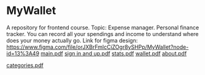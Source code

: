 # MyWallet
A repository for frontend course.
Topic:
Expense manager. Personal finance tracker. You can record all your spendings and income to understand where does your money actually go.
Link for figma design: https://www.figma.com/file/orJXBrFmlcCiZOgr8ySHPp/MyWallet?node-id=13%3A49
[main.pdf](https://github.com/EleonoraGalieva/MyWallet/files/6239268/main.pdf)
[sign in and up.pdf](https://github.com/EleonoraGalieva/MyWallet/files/6239270/sign.in.and.up.pdf)
[stats.pdf](https://github.com/EleonoraGalieva/MyWallet/files/6239280/stats.pdf)
[wallet.pdf](https://github.com/EleonoraGalieva/MyWallet/files/6239283/wallet.pdf)
[about.pdf](https://github.com/EleonoraGalieva/MyWallet/files/6239286/about.pdf)

[categories.pdf](https://github.com/EleonoraGalieva/MyWallet/files/6239341/categories.pdf)
